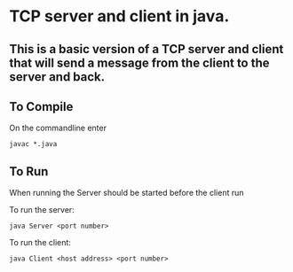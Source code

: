 # TCP server and client in java.

This is a basic version of a TCP server and client that will send a message from the client to
the server and back.
---

## To Compile

On the commandline enter

    javac *.java

## To Run

When running the Server should be started before the client run

To run the server:

    java Server <port number>

To run the client:

    java Client <host address> <port number>